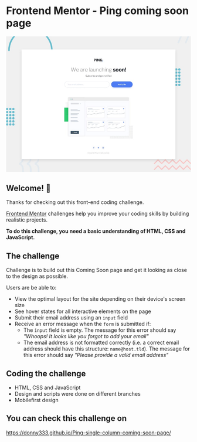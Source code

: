 # Frontend Mentor - Ping coming soon page

![Design preview for the Ping coming soon page coding challenge](./design/desktop-preview.jpg)

## Welcome! 👋

Thanks for checking out this front-end coding challenge.

[Frontend Mentor](https://www.frontendmentor.io) challenges help you improve your coding skills by building realistic projects.

**To do this challenge, you need a basic understanding of HTML, CSS and JavaScript.**

## The challenge

Challenge is to build out this Coming Soon page and get it looking as close to the design as possible.

Users are be able to: 
- View the optimal layout for the site depending on their device's screen size
- See hover states for all interactive elements on the page
- Submit their email address using an `input` field
- Receive an error message when the `form` is submitted if:
	- The `input` field is empty. The message for this error should say *"Whoops! It looks like you forgot to add your email"*
	- The email address is not formatted correctly (i.e. a correct email address should have this structure: `name@host.tld`). The message for this error should say *"Please provide a valid email address"*

## Coding the challenge

- HTML, CSS and JavaScript
- Design and scripts were done on different branches
- Mobilefirst design

## You can check this challenge on 
<a href="https://donny333.github.io/Ping-single-column-coming-soon-page/" target="_blank">https://donny333.github.io/Ping-single-column-coming-soon-page/</a>